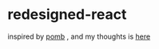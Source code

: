 # redesigned-react

inspired by [pomb](https://pomb.us/build-your-own-react/) , and my thoughts is [here](http://localhost:4000/2021/08/13/react/)
